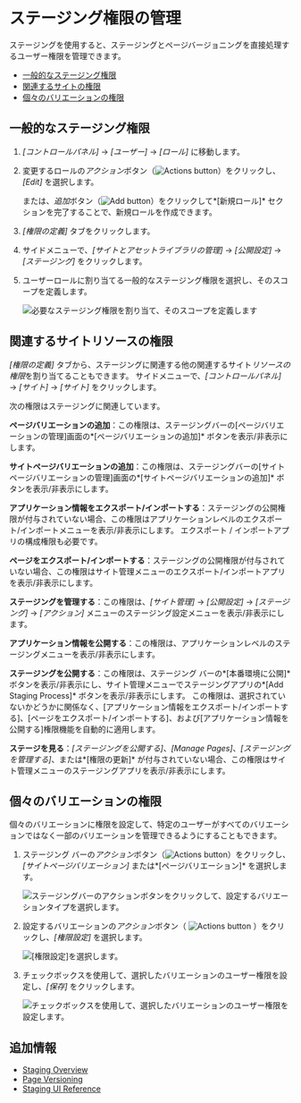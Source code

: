 # ステージング権限の管理

ステージングを使用すると、ステージングとページバージョニングを直接処理するユーザー権限を管理できます。

  - [一般的なステージング権限](#general-staging-permissions)
  - [関連するサイトの権限](#related-site-permissions)
  - [個々のバリエーションの権限](#individual-variation-permissions)

## 一般的なステージング権限

1.  *[コントロールパネル]* → *[ユーザー]* → *[ロール]* に移動します。

2.  変更するロールの*アクション*ボタン（![Actions button](../../../images/icon-actions.png)）をクリックし、*[Edit]* を選択します。

    または、*追加*ボタン（![Add button](../../../images/icon-add.png)）をクリックして*[新規ロール]* セクションを完了することで、新規ロールを作成できます。

3.  *[権限の定義]* タブをクリックします。

4.  サイドメニューで、*[サイトとアセットライブラリの管理]* → *[公開設定]* → *[ステージング]* をクリックします。

5.  ユーザーロールに割り当てる一般的なステージング権限を選択し、そのスコープを定義します。

    ![必要なステージング権限を割り当て、そのスコープを定義します](./managing-staging-permissions/images/04.png)

## 関連するサイトリソースの権限

*[権限の定義]* タブから、ステージングに関連する他の関連するサイト*リソースの権限*を割り当てることもできます。 サイドメニューで、*[コントロールパネル]* → *[サイト]* → *[サイト]* をクリックします。

次の権限はステージングに関連しています。

**ページバリエーションの追加**：この権限は、ステージングバーの[ページバリエーションの管理]画面の*[ページバリエーションの追加]* ボタンを表示/非表示にします。

**サイトページバリエーションの追加**：この権限は、ステージングバーの[サイトページバリエーションの管理]画面の*[サイトページバリエーションの追加]* ボタンを表示/非表示にします。

**アプリケーション情報をエクスポート/インポートする**：ステージングの公開権限が付与されていない場合、この権限はアプリケーションレベルのエクスポート/インポートメニューを表示/非表示にします。 エクスポート / インポートアプリの構成権限も必要です。

**ページをエクスポート/インポートする**：ステージングの公開権限が付与されていない場合、この権限はサイト管理メニューのエクスポート/インポートアプリを表示/非表示にします。

**ステージングを管理する**：この権限は、*[サイト管理]* → *[公開設定]* → *[ステージング]* → *[アクション]* メニューのステージング設定メニューを表示/非表示にします。

**アプリケーション情報を公開する**：この権限は、アプリケーションレベルのステージングメニューを表示/非表示にします。

**ステージングを公開する**：この権限は、ステージング バーの*[本番環境に公開]* ボタンを表示/非表示にし、サイト管理メニューでステージングアプリの*[Add Staging Process]* ボタンを表示/非表示にします。 この権限は、選択されていないかどうかに関係なく、[アプリケーション情報をエクスポート/インポートする]、[ページをエクスポート/インポートする]、および[アプリケーション情報を公開する]権限機能を自動的に適用します。

**ステージを見る**：*[ステージングを公開する]*、*[Manage Pages]*、*[ステージングを管理する]*、または*[権限の更新]* が付与されていない場合、この権限はサイト管理メニューのステージングアプリを表示/非表示にします。

## 個々のバリエーションの権限

個々のバリエーションに権限を設定して、特定のユーザーがすべてのバリエーションではなく一部のバリエーションを管理できるようにすることもできます。

1.  ステージング バーの*アクション*ボタン（![Actions button](../../../images/icon-actions.png)）をクリックし、*[サイトページバリエーション]* または*[ページバリエーション]* を選択します。

    ![ステージングバーのアクションボタンをクリックして、設定するバリエーションタイプを選択します。](./managing-staging-permissions/images/01.png)

2.  設定するバリエーションの*アクション*ボタン（ ![Actions button](../../../images/icon-actions.png) ）をクリックし、*[権限設定]* を選択します。

    ![[権限設定]を選択します。](./managing-staging-permissions/images/02.png)

3.  チェックボックスを使用して、選択したバリエーションのユーザー権限を設定し、*[保存]* をクリックします。

    ![チェックボックスを使用して、選択したバリエーションのユーザー権限を設定します。](./managing-staging-permissions/images/03.png)

## 追加情報

  - [Staging Overview](../staging.md)
  - [Page Versioning](./page-versioning.md)
  - [Staging UI Reference](./staging-ui-reference.md)
